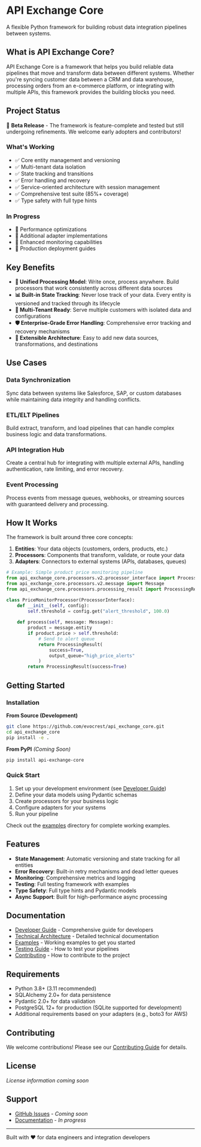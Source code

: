 # API Exchange Core

A flexible Python framework for building robust data integration pipelines between systems.

## What is API Exchange Core?

API Exchange Core is a framework that helps you build reliable data pipelines that move and transform data between different systems. Whether you're syncing customer data between a CRM and data warehouse, processing orders from an e-commerce platform, or integrating with multiple APIs, this framework provides the building blocks you need.

## Project Status

🚧 **Beta Release** - The framework is feature-complete and tested but still undergoing refinements. We welcome early adopters and contributors!

### What's Working
- ✅ Core entity management and versioning
- ✅ Multi-tenant data isolation  
- ✅ State tracking and transitions
- ✅ Error handling and recovery
- ✅ Service-oriented architecture with session management
- ✅ Comprehensive test suite (85%+ coverage)
- ✅ Type safety with full type hints

### In Progress
- 🔄 Performance optimizations
- 🔄 Additional adapter implementations
- 🔄 Enhanced monitoring capabilities
- 🔄 Production deployment guides

## Key Benefits

- **🔄 Unified Processing Model**: Write once, process anywhere. Build processors that work consistently across different data sources
- **📊 Built-in State Tracking**: Never lose track of your data. Every entity is versioned and tracked through its lifecycle
- **🏢 Multi-Tenant Ready**: Serve multiple customers with isolated data and configurations
- **🛡️ Enterprise-Grade Error Handling**: Comprehensive error tracking and recovery mechanisms
- **🔌 Extensible Architecture**: Easy to add new data sources, transformations, and destinations

## Use Cases

### Data Synchronization
Sync data between systems like Salesforce, SAP, or custom databases while maintaining data integrity and handling conflicts.

### ETL/ELT Pipelines
Build extract, transform, and load pipelines that can handle complex business logic and data transformations.

### API Integration Hub
Create a central hub for integrating with multiple external APIs, handling authentication, rate limiting, and error recovery.

### Event Processing
Process events from message queues, webhooks, or streaming sources with guaranteed delivery and processing.

## How It Works

The framework is built around three core concepts:

1. **Entities**: Your data objects (customers, orders, products, etc.)
2. **Processors**: Components that transform, validate, or route your data
3. **Adapters**: Connectors to external systems (APIs, databases, queues)

```python
# Example: Simple product price monitoring pipeline
from api_exchange_core.processors.v2.processor_interface import ProcessorInterface
from api_exchange_core.processors.v2.message import Message
from api_exchange_core.processors.processing_result import ProcessingResult

class PriceMonitorProcessor(ProcessorInterface):
    def __init__(self, config):
        self.threshold = config.get("alert_threshold", 100.0)
    
    def process(self, message: Message):
        product = message.entity
        if product.price > self.threshold:
            # Send to alert queue
            return ProcessingResult(
                success=True,
                output_queue="high_price_alerts"
            )
        return ProcessingResult(success=True)
```

## Getting Started

### Installation

**From Source (Development)**
```bash
git clone https://github.com/evocrest/api_exchange_core.git
cd api_exchange_core
pip install -e .
```

**From PyPI** *(Coming Soon)*
```bash
pip install api-exchange-core
```

### Quick Start

1. Set up your development environment (see [Developer Guide](DEVELOPER_GUIDE.md))
2. Define your data models using Pydantic schemas
3. Create processors for your business logic
4. Configure adapters for your systems
5. Run your pipeline

Check out the [examples](examples/) directory for complete working examples.

## Features

- **State Management**: Automatic versioning and state tracking for all entities
- **Error Recovery**: Built-in retry mechanisms and dead letter queues
- **Monitoring**: Comprehensive metrics and logging
- **Testing**: Full testing framework with examples
- **Type Safety**: Full type hints and Pydantic models
- **Async Support**: Built for high-performance async processing

## Documentation

- [Developer Guide](DEVELOPER_GUIDE.md) - Comprehensive guide for developers
- [Technical Architecture](TECHNICAL.md) - Detailed technical documentation
- [Examples](examples/) - Working examples to get you started
- [Testing Guide](tests/README_TESTING.md) - How to test your pipelines
- [Contributing](CONTRIBUTING.md) - How to contribute to the project

## Requirements

- Python 3.8+ (3.11 recommended)
- SQLAlchemy 2.0+ for data persistence
- Pydantic 2.0+ for data validation
- PostgreSQL 12+ for production (SQLite supported for development)
- Additional requirements based on your adapters (e.g., boto3 for AWS)

## Contributing

We welcome contributions! Please see our [Contributing Guide](CONTRIBUTING.md) for details.

## License

*License information coming soon*

## Support

- [GitHub Issues](https://github.com/evocrest/api_exchange_core/issues) - *Coming soon*
- [Documentation](docs/) - *In progress*

---

Built with ❤️ for data engineers and integration developers